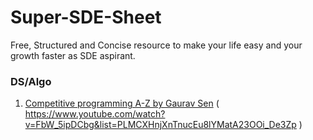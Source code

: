 # Super-SDE-Sheet
Free, Structured and Concise resource to make your life easy and your growth faster as SDE aspirant.

### DS/Algo
  1. [Competitive programming A-Z by Gaurav Sen](/competitive_programming_A_Z_by_Gaurav_Sen) ( https://www.youtube.com/watch?v=FbW_5ipDCbg&list=PLMCXHnjXnTnucEu8lYMatA23OOi_De3Zp )
